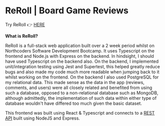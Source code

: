 # ReRoll | Board Game Reviews

Try ReRoll 👉 [HERE](https://reroll-3whu.onrender.com/reviews)

**What is ReRoll?**

ReRoll is a full-stack web application built over a 2 week period whilst on Northcoders Software Development Bootcamp.
It uses Typescript on the frontend and Node.js with Express on the backend. In hindsight, I should have used Typescript
on the backend also. On the backend, I implemented unit/integration testing using Jest and Supertest, this helped greatly
reduce bugs and also made my code much more readable when jumping back to it whilst working on the frontend. On the backend
I also used PostgreSQL for my relational data. This made sense as the data in the app (reviews, comments, and users) were
all closely related and benefited from using such a database, opposed to a non-relational database such as MongoDB, although
admittedly, the implementation of such data within either type of database wouldn't have differed too much given the basic dataset.

This frontend was built using React & Typescript and connects to a [REST API](https://github.com/dreamingOfSoy/nc-games-api) built using NodeJS and Express.
